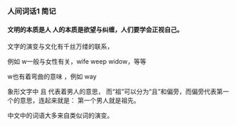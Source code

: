 ### 人间词话1 简记

#### 文明的本质是人 人的本质是欲望与纠缠，人们要学会正视自己。

   文字的演变与文化有千丝万缕的联系，

例如 w一般与女性有关，wife   weep   widow，等等

 w也有着弯曲的意味 ，例如 way

象形文字中 且 代表着男人的意思， 而“祖”可以分为“且”和偏旁，而偏旁代表第一个的意思，连起来就是： 第一个男人就是祖先。

中文中的词语大多来自类似词的演变。